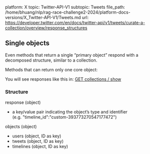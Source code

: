 platform: X
topic: Twitter-API-V1
subtopic: Tweets
file_path: /home/bhuang/nlp/rag-race-challenge2-2024/platform-docs-versions/X_Twitter-API-V1/Tweets.md
url: https://developer.twitter.com/en/docs/twitter-api/v1/tweets/curate-a-collection/overview/response_structures

## Single objects

Even methods that return a single “primary object” respond with a decomposed structure, similar to a collection.

Methods that can return only one core object:

You will see responses like this in: [GET collections / show](https://dev.twitter.com/rest/reference/get/collections/show)

### Structure

response (object)

* a key/value pair indicating the object’s type and identifier (e.g. "timeline\_id":"custom-393773270547177472")

objects (object)

* users (object, ID as key)
* tweets (object, ID as key)
* timelines (object, ID as key)